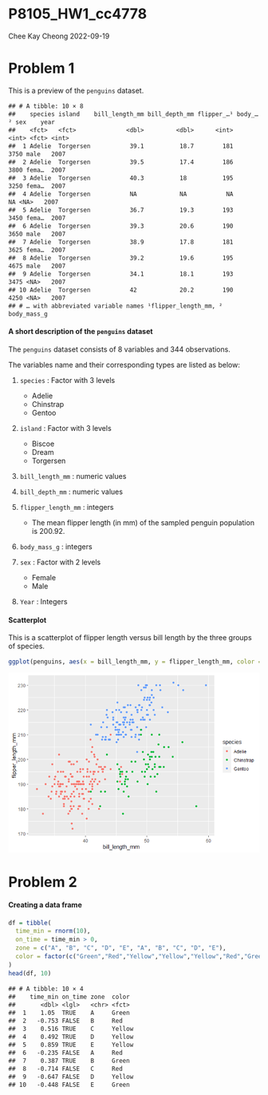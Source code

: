 P8105_HW1_cc4778
================
Chee Kay Cheong
2022-09-19

# Problem 1

This is a preview of the `penguins` dataset.

    ## # A tibble: 10 × 8
    ##    species island    bill_length_mm bill_depth_mm flipper_…¹ body_…² sex    year
    ##    <fct>   <fct>              <dbl>         <dbl>      <int>   <int> <fct> <int>
    ##  1 Adelie  Torgersen           39.1          18.7        181    3750 male   2007
    ##  2 Adelie  Torgersen           39.5          17.4        186    3800 fema…  2007
    ##  3 Adelie  Torgersen           40.3          18          195    3250 fema…  2007
    ##  4 Adelie  Torgersen           NA            NA           NA      NA <NA>   2007
    ##  5 Adelie  Torgersen           36.7          19.3        193    3450 fema…  2007
    ##  6 Adelie  Torgersen           39.3          20.6        190    3650 male   2007
    ##  7 Adelie  Torgersen           38.9          17.8        181    3625 fema…  2007
    ##  8 Adelie  Torgersen           39.2          19.6        195    4675 male   2007
    ##  9 Adelie  Torgersen           34.1          18.1        193    3475 <NA>   2007
    ## 10 Adelie  Torgersen           42            20.2        190    4250 <NA>   2007
    ## # … with abbreviated variable names ¹​flipper_length_mm, ²​body_mass_g

#### A short description of the `penguins` dataset

The `penguins` dataset consists of 8 variables and 344 observations.

The variables name and their corresponding types are listed as below:

1.  `species` : Factor with 3 levels

    -   Adelie
    -   Chinstrap
    -   Gentoo

2.  `island` : Factor with 3 levels

    -   Biscoe
    -   Dream
    -   Torgersen

3.  `bill_length_mm` : numeric values

4.  `bill_depth_mm` : numeric values

5.  `flipper_length_mm` : integers

    -   The mean flipper length (in mm) of the sampled penguin
        population is 200.92.

6.  `body_mass_g` : integers

7.  `sex` : Factor with 2 levels

    -   Female
    -   Male

8.  `Year` : Integers

#### Scatterplot

This is a scatterplot of flipper length versus bill length by the three
groups of species.

``` r
ggplot(penguins, aes(x = bill_length_mm, y = flipper_length_mm, color = species)) + geom_point()
```

![](P8105_HW1_cc4778_files/figure-gfm/scatterplot-1.png)<!-- -->

# Problem 2

#### Creating a data frame

``` r
df = tibble(
  time_min = rnorm(10),
  on_time = time_min > 0,
  zone = c("A", "B", "C", "D", "E", "A", "B", "C", "D", "E"),
  color = factor(c("Green","Red","Yellow","Yellow","Yellow","Red","Green","Red","Yellow","Green"))
)
head(df, 10)
```

    ## # A tibble: 10 × 4
    ##    time_min on_time zone  color 
    ##       <dbl> <lgl>   <chr> <fct> 
    ##  1    1.05  TRUE    A     Green 
    ##  2   -0.753 FALSE   B     Red   
    ##  3    0.516 TRUE    C     Yellow
    ##  4    0.492 TRUE    D     Yellow
    ##  5    0.859 TRUE    E     Yellow
    ##  6   -0.235 FALSE   A     Red   
    ##  7    0.387 TRUE    B     Green 
    ##  8   -0.714 FALSE   C     Red   
    ##  9   -0.647 FALSE   D     Yellow
    ## 10   -0.448 FALSE   E     Green
